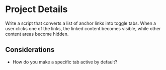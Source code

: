 # Project Details

Write a script that converts a list of anchor links into toggle tabs. When a
user clicks one of the links, the linked content becomes visible, while other
content areas become hidden.

## Considerations

- How do you make a specific tab active by default?
